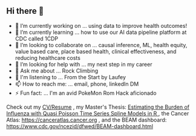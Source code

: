 ## Hi there 👋


- 🔭 I’m currently working on ... using data to improve health outcomes! 
- 🌱 I’m currently learning ... how to use our AI data pipeline platform at CDC called 1CDP
- 👯 I’m looking to collaborate on ... causal inference, ML, health equity, value based care, place based health, clinical effectiveness, and reducing healthcare costs 
- 🤔 I’m looking for help with ... my next step in my career
- 💬 Ask me about ... Rock Climbing 
- 🎵 I'm listening to ... From the Start by Laufey
- 📫 How to reach me: ... email, phone, linkedIn DM
- ⚡ Fun fact: ... I'm an avid PokeMon Rom Hack aficionado 

Check out my [CV/Resume](https://github.com/jlmassey1991/CV-Resume/blob/main/resume_datascience.pdf) , 
my Master's Thesis: [Estimating the Burden of Influenza with Quasi Poisson Time Series Spline Models in R ](https://github.com/jlmassey1991/Master-s-Thesis) , 
the Cancer Atlas: https://canceratlas.cancer.org ,
and the BEAM dashboard: https://www.cdc.gov/ncezid/dfwed/BEAM-dashboard.html


